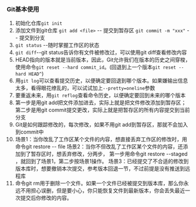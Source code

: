 ### Git基本使用
1. 初始化仓库`git init`
2. 添加文件到git仓库
    `git add <file>` -- 提交到暂存区
    `git commit -m "xxx"` -- 提交到分支
3. `git status` --随时掌握工作区的状态
4. `git diff`--git status告诉你有文件被修改过，可以使用git diff查看修改内容
5. HEAD指向的版本就是当前版本，因此，Git允许我们在版本的历史之间穿梭，使用命令`git reset --hard commit_id`。(回退到上一个版本`git reset --hard HEAD^`)
6. 用`git log`可以查看提交历史，以便确定要回退到哪个版本。如果嫌输出信息太多，看得眼花缭乱的，可以试试加上`--pretty=oneline`参数
7. 要重返未来，用`git reflog`查看命令历史，以便确定要回到未来的哪个版本
8. 第一步是用git add把文件添加进去，实际上就是把文件修改添加到暂存区；
   第二步是用git commit提交更改，实际上就是把暂存区的所有内容提交到当前分支
9. Git是如何跟踪修改的，每次修改，如果不用git add到暂存区，那就不会加入到commit中
10. 场景1：当你改乱了工作区某个文件的内容，想直接丢弃工作区的修改时，用命令git restore -- file
    场景2：当你不但改乱了工作区某个文件的内容，还添加到了暂存区时，想丢弃修改，分两步，
    第一步用命令git restore --staged <file>，就回到了场景1，第二步按场景1操作。
    场景3：已经提交了不合适的修改到版本库时，想要撤销本次提交，参考版本回退一节，不过前提是没有推送到远程库
11. 命令git rm用于删除一个文件。如果一个文件已经被提交到版本库，那么你永远不用担心误删，但是要小心，你只能恢复文件到最新版本，你会丢失最近一次提交后你修改的内容。
